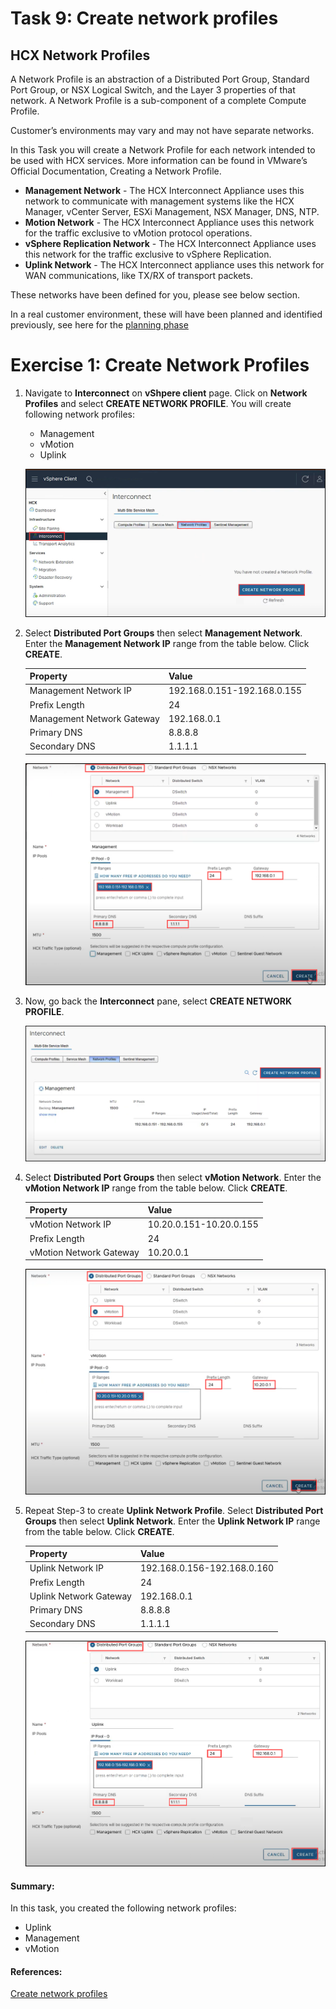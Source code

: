 # Task 9: Create network profiles

## HCX Network Profiles
A Network Profile is an abstraction of a Distributed Port Group, Standard Port Group, or NSX Logical Switch, and the Layer 3 properties of that network. A Network Profile is a sub-component of a complete Compute Profile.

Customer’s environments may vary and may not have separate networks.

In this Task you will create a Network Profile for each network intended to be used with HCX services. More information can be found in VMware’s Official Documentation, Creating a Network Profile.

- **Management Network** - The HCX Interconnect Appliance uses this network to communicate with management systems like the HCX Manager, vCenter Server, ESXi Management, NSX Manager, DNS, NTP.
- **Motion Network** - The HCX Interconnect Appliance uses this network for the traffic exclusive to vMotion protocol operations.
- **vSphere Replication Network** - The HCX Interconnect Appliance uses this network for the traffic exclusive to vSphere Replication.
- **Uplink Network** - The HCX Interconnect appliance uses this network for WAN communications, like TX/RX of transport packets.

These networks have been defined for you, please see below section.

In a real customer environment, these will have been planned and identified previously, see here for the [planning phase](https://docs.microsoft.com/en-us/azure/azure-vmware/plan-private-cloud-deployment#define-vmware-hcx-network-segments)

# Exercise 1: Create Network Profiles

1. Navigate to **Interconnect** on **vShpere client** page. Click on **Network Profiles** and select **CREATE NETWORK PROFILE**. You will create following network profiles:      
      - Management
      - vMotion
      - Uplink

    ![](Images/Mod2Task9Pic1.png)

2. Select **Distributed Port Groups** then select **Management Network**. Enter the **Management Network IP** range from the table below. Click **CREATE**.

    | Property | Value|
    |---|---|
    | Management Network IP| 192.168.0.151-192.168.0.155 |
    | Prefix Length| 24|
    | Management Network Gateway| 192.168.0.1|
    |Primary DNS	| 8.8.8.8|‭
    |Secondary DNS | ‬1.1.1.1|
   
    ![](Images/Mod2Task9Pic2.png)
   
3. Now, go back the **Interconnect** pane, select **CREATE NETWORK PROFILE**.  

    ![](Images/Mod2Task9Pic3.png)
   
4. Select **Distributed Port Groups** then select **vMotion Network**. Enter the **vMotion Network IP** range from the table below. Click **CREATE**.

     | Property | Value|
     |---|---|
     | vMotion Network IP| 10.20.0.151-10.20.0.155  |
     | Prefix Length| 24|
     | vMotion Network Gateway| 10.20.0.1|

     ![](Images/Mod2Task9Pic4.png)
     
5. Repeat Step-3 to create **Uplink Network Profile**. Select **Distributed Port Groups** then select **Uplink Network**. Enter the **Uplink Network IP** range from the table below. Click **CREATE**.    

     | Property | Value|
     |---|---|
     | Uplink Network IP| 192.168.0.156-192.168.0.160  |
     | Prefix Length| 24|
     | Uplink Network Gateway| 192.168.0.1|
     |Primary DNS	| 8.8.8.8|‭
     |Secondary DNS | ‬1.1.1.1| 
 
     ![](Images/Mod2Task9Pic5.png)
     
#### Summary:
In this task, you created the following network profiles:
- Uplink
- Management
- vMotion

#### References:
[Create network profiles](https://learn.microsoft.com/en-us/azure/azure-vmware/configure-vmware-hcx)
